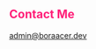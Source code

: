 ## Contact Me

<admin@boraacer.dev>

<style>
	section {
		background-color: rgba(0, 0, 0, 0.7);
		border: 2px solid #0df2c9; /* Neon cyan border */
		padding: 2rem;
		margin-bottom: 1rem;
		border-radius: 10px;
	}
	h2 {
		color: #ff2079; /* Neon pink for headings */
	}

	
</style>
